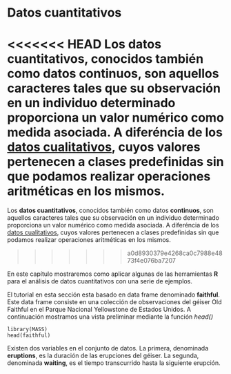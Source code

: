 # Datos cuantitativos

<<<<<<< HEAD
Los __datos cuantitativos__, conocidos también como datos __continuos__, son aquellos caracteres tales que su observación en un individuo determinado proporciona un valor numérico como medida asociada. A diferéncia de los [datos cualitativos](/chapter1/README.md), cuyos valores pertenecen a clases predefinidas sin que podamos realizar operaciones aritméticas en los mismos.
=======
Los __datos cuantitativos__, conocidos también como datos __continuos__, son aquellos caracteres tales que su observación en un individuo determinado proporciona un valor numérico como medida asociada. A diferéncia de los [datos cualitativos](../chapter1/README.md), cuyos valores pertenecen a clases predefinidas sin que podamos realizar operaciones aritméticas en los mismos.
>>>>>>> a0d8930379e4268ca0c7988e4873f4e076ba7207

En este capítulo mostraremos como aplicar algunas de las herramientas __R__ para el análisis de datos cuantitativos con una serie de ejemplos.

El tutorial en esta sección esta basado en data frame denominado __faithful__. Este data frame consiste en una colección de observaciones del géiser Old Faithful en el Parque Nacional Yellowstone de Estados Unidos. A continuación mostramos una vista preliminar mediante la función _head()_

```{r}
library(MASS)
head(faithful)

```
Existen dos variables en el conjunto de datos. La primera, denominada __eruptions__, es la duración de las erupciones del géiser. La segunda, denominada __waiting__, es el tiempo transcurrido hasta la siguiente erupción.